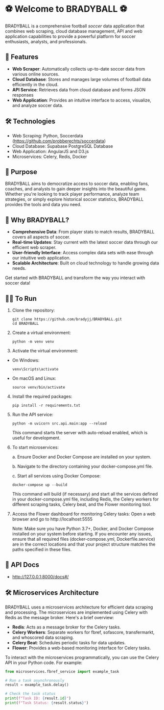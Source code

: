 # ⚽ Welcome to BRADYBALL ⚽

BRADYBALL is a comprehensive football *soccer* data application that combines web scraping, cloud database management, API and web application capabilities to provide a powerful platform for soccer enthusiasts, analysts, and professionals.

## 🚀 Features

- **Web Scraper**: Automatically collects up-to-date soccer data from various online sources.
- **Cloud Database**: Stores and manages large volumes of football data efficiently in the cloud.
- **API Service**: Retrieves data from cloud database and forms JSON responses
- **Web Application**: Provides an intuitive interface to access, visualize, and analyze soccer data.

## 🛠️ Technologies

- Web Scraping: Python, Soccerdata (https://github.com/probberechts/soccerdata)
- Cloud Database: Supabase PostgreSQL Database
- Web Application: AngularJS and D3.js
- Microservices: Celery, Redis, Docker

## 🎯 Purpose

BRADYBALL aims to democratize access to soccer data, enabling fans, coaches, and analysts to gain deeper insights into the beautiful game. Whether you're looking to track player performance, analyze team strategies, or simply explore historical soccer statistics, BRADYBALL provides the tools and data you need.

## 🌟 Why BRADYBALL?

- **Comprehensive Data**: From player stats to match results, BRADYBALL covers all aspects of soccer.
- **Real-time Updates**: Stay current with the latest soccer data through our efficient web scraper.
- **User-friendly Interface**: Access complex data sets with ease through our intuitive web application.
- **Scalable Architecture**: Built on cloud technology to handle growing data needs.

Get started with BRADYBALL and transform the way you interact with soccer data!

## 🏃‍♂️ To Run

1. Clone the repository:
   ```
   git clone https://github.com/bradyjj/BRADYBALL.git
   cd BRADYBALL
   ```

2. Create a virtual environment:
   ```
   python -m venv venv
   ```
3. Activate the virtual environment:
- On Windows:
  ```
  venv\Scripts\activate
  ```
- On macOS and Linux:
  ```
  source venv/bin/activate
  ```

4. Install the required packages:
   ```
   pip install -r requirements.txt
   ```

5. Run the API service:
   ```
   python -m uvicorn src.api.main:app --reload
   ```
   This command starts the server with auto-reload enabled, which is useful for development.


6. To start microservices:

   a. Ensure Docker and Docker Compose are installed on your system.

   b. Navigate to the directory containing your docker-compose.yml file.

   c. Start all services using Docker Compose:
   ```
   docker-compose up --build
   ```
   This command will build (if necessary) and start all the services defined in your docker-compose.yml file, including Redis, the Celery workers for different scraping tasks, Celery beat, and the Flower monitoring tool.

7. Access the Flower dashboard for monitoring Celery tasks:
   Open a web browser and go to http://localhost:5555

   Note: Make sure you have Python 3.7+, Docker, and Docker Compose installed on your system before starting. If you encounter any issues, ensure that all required files (docker-compose.yml, Dockerfile.service) are in the correct locations and that your project structure matches the paths specified in these files.

## 📃 API Docs

- http://127.0.0.1:8000/docs#/

## 🛠️ Microservices Architecture

BRADYBALL uses a microservices architecture for efficient data scraping and processing. The microservices are implemented using Celery with Redis as the message broker. Here's a brief overview:

- **Redis**: Acts as a message broker for the Celery tasks.
- **Celery Workers**: Separate workers for fbref, sofascore, transfermarkt, and whoscored data scraping.
- **Celery Beat**: Schedules periodic tasks for data updates.
- **Flower**: Provides a web-based monitoring interface for Celery tasks.

To interact with the microservices programmatically, you can use the Celery API in your Python code. For example:

```python
from microservices.fbref_service import example_task

# Run a task asynchronously
result = example_task.delay()

# Check the task status
print(f"Task ID: {result.id}")
print(f"Task Status: {result.status}")